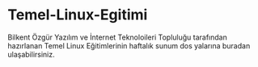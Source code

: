 # Temel-Linux-Egitimi

Bilkent Özgür Yazılım ve İnternet Teknoloileri Topluluğu tarafından hazırlanan Temel Linux Eğitimlerinin haftalık sunum dos    yalarına buradan ulaşabilirsiniz.
